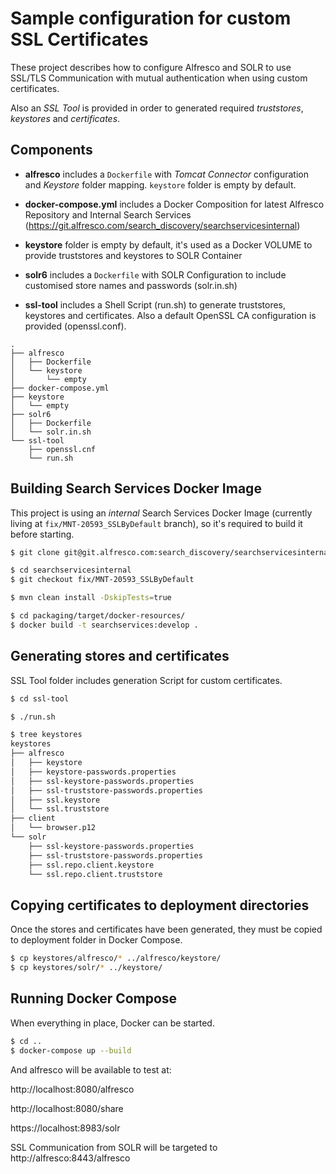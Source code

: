 # Sample configuration for custom SSL Certificates

These project describes how to configure Alfresco and SOLR to use SSL/TLS Communication with mutual authentication when using custom certificates.

Also an *SSL Tool* is provided in order to generated required *truststores*, *keystores* and *certificates*.

## Components

* **alfresco** includes a `Dockerfile` with *Tomcat Connector* configuration and *Keystore* folder mapping. `keystore` folder is empty by default.

* **docker-compose.yml** includes a Docker Composition for latest Alfresco Repository and Internal Search Services (https://git.alfresco.com/search_discovery/searchservicesinternal)

* **keystore** folder is empty by default, it's used as a Docker VOLUME to provide truststores and keystores to SOLR Container

* **solr6** includes a `Dockerfile` with SOLR Configuration to include customised store names and passwords (solr.in.sh)

* **ssl-tool** includes a Shell Script (run.sh) to generate truststores, keystores and certificates. Also a default OpenSSL CA configuration is provided (openssl.conf).

```
.
├── alfresco
│   ├── Dockerfile
│   └── keystore
│       └── empty
├── docker-compose.yml
├── keystore
│   └── empty
├── solr6
│   ├── Dockerfile
│   └── solr.in.sh
└── ssl-tool
    ├── openssl.cnf
    └── run.sh
```

## Building Search Services Docker Image

This project is using an *internal* Search Services Docker Image (currently living at `fix/MNT-20593_SSLByDefault` branch), so it's required to build it before starting.

```bash
$ git clone git@git.alfresco.com:search_discovery/searchservicesinternal.git

$ cd searchservicesinternal
$ git checkout fix/MNT-20593_SSLByDefault

$ mvn clean install -DskipTests=true

$ cd packaging/target/docker-resources/
$ docker build -t searchservices:develop .
```

## Generating stores and certificates

SSL Tool folder includes generation Script for custom certificates.

```bash
$ cd ssl-tool

$ ./run.sh

$ tree keystores
keystores
├── alfresco
│   ├── keystore
│   ├── keystore-passwords.properties
│   ├── ssl-keystore-passwords.properties
│   ├── ssl-truststore-passwords.properties
│   ├── ssl.keystore
│   └── ssl.truststore
├── client
│   └── browser.p12
└── solr
    ├── ssl-keystore-passwords.properties
    ├── ssl-truststore-passwords.properties
    ├── ssl.repo.client.keystore
    └── ssl.repo.client.truststore
```

## Copying certificates to deployment directories

Once the stores and certificates have been generated, they must be copied to deployment folder in Docker Compose.

```bash
$ cp keystores/alfresco/* ../alfresco/keystore/
$ cp keystores/solr/* ../keystore/
```

## Running Docker Compose

When everything in place, Docker can be started.

```bash
$ cd ..
$ docker-compose up --build
```

And alfresco will be available to test at:

http://localhost:8080/alfresco

http://localhost:8080/share

https://localhost:8983/solr

SSL Communication from SOLR will be targeted to http://alfresco:8443/alfresco
